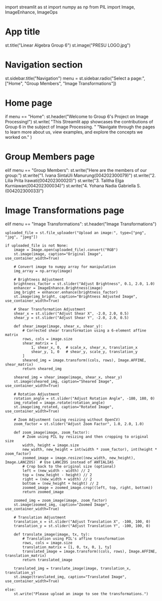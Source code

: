 import streamlit as st
import numpy as np
from PIL import Image, ImageEnhance, ImageOps

# App title
st.title("Linear Algebra Group 6")
st.image("PRESU LOGO.jpg")

# Navigation section
st.sidebar.title("Navigation")
menu = st.sidebar.radio("Select a page:", ["Home", "Group Members", "Image Transformations"])

# Home page
if menu == "Home":
    st.header("Welcome to Group 6's Project on Image Processing!")
    st.write(
        "This Streamlit app showcases the contributions of Group 6 in the subject of Image Processing. "
        "Navigate through the pages to learn more about us, view examples, and explore the concepts we worked on."
    )

# Group Members page
elif menu == "Group Members":
    st.write("Here are the members of our group:")
    st.write("1. Ivana SintaUli Manurung(004202300079)")
    st.write("2. Lilia Prita Irawati(004202300020)")
    st.write("3. Talitha Elga Kurniawan(004202300034)")
    st.write("4. Yohana Nadia Gabriella S.(004202300033)")

# Image Transformations page
elif menu == "Image Transformations":
    st.header("Image Transformations")

    uploaded_file = st.file_uploader("Upload an image:", type=["png", "jpg", "jpeg"])

    if uploaded_file is not None:
        image = Image.open(uploaded_file).convert("RGB")
        st.image(image, caption="Original Image", use_container_width=True)

        # Convert image to numpy array for manipulation
        img_array = np.array(image)

        # Brightness Adjustment
        brightness_factor = st.slider("Adjust Brightness", 0.1, 2.0, 1.0)
        enhancer = ImageEnhance.Brightness(image)
        img_bright = enhancer.enhance(brightness_factor)
        st.image(img_bright, caption="Brightness Adjusted Image", use_container_width=True)

        # Shear Transformation Adjustment
        shear_x = st.slider("Adjust Shear X", -2.0, 2.0, 0.5)
        shear_y = st.slider("Adjust Shear Y", -2.0, 2.0, 0.5)

        def shear_image(image, shear_x, shear_y):
            # Corrected shear transformation using a 6-element affine matrix
            rows, cols = image.size
            shear_matrix = [
                1, shear_x, 0,  # scale_x, shear_x, translation_x
                shear_y, 1, 0   # shear_y, scale_y, translation_y
            ]
            sheared_img = image.transform((cols, rows), Image.AFFINE, shear_matrix)
            return sheared_img

        sheared_img = shear_image(image, shear_x, shear_y)
        st.image(sheared_img, caption="Sheared Image", use_container_width=True)

        # Rotation Adjustment
        rotation_angle = st.slider("Adjust Rotation Angle", -180, 180, 0)
        img_rotated = image.rotate(rotation_angle)
        st.image(img_rotated, caption="Rotated Image", use_container_width=True)

        # Zoom Adjustment (using resizing without OpenCV)
        zoom_factor = st.slider("Adjust Zoom Factor", 1.0, 2.0, 1.0)

        def zoom_image(image, zoom_factor):
            # Zoom using PIL by resizing and then cropping to original size
            width, height = image.size
            new_width, new_height = int(width * zoom_factor), int(height * zoom_factor)
            zoomed_image = image.resize((new_width, new_height), Image.LANCZOS)  # Use LANCZOS instead of ANTIALIAS
            # Crop back to the original size (optional)
            left = (new_width - width) // 2
            top = (new_height - height) // 2
            right = (new_width + width) // 2
            bottom = (new_height + height) // 2
            zoomed_image = zoomed_image.crop((left, top, right, bottom))
            return zoomed_image

        zoomed_img = zoom_image(image, zoom_factor)
        st.image(zoomed_img, caption="Zoomed Image", use_container_width=True)

        # Translation Adjustment
        translation_x = st.slider("Adjust Translation X", -100, 100, 0)
        translation_y = st.slider("Adjust Translation Y", -100, 100, 0)

        def translate_image(image, tx, ty):
            # Translation using PIL's affine transformation
            rows, cols = image.size
            translation_matrix = [1, 0, tx, 0, 1, ty]
            translated_image = image.transform((cols, rows), Image.AFFINE, translation_matrix)
            return translated_image

        translated_img = translate_image(image, translation_x, translation_y)
        st.image(translated_img, caption="Translated Image", use_container_width=True)

    else:
        st.write("Please upload an image to see the transformations.")
